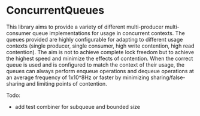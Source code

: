 # ConcurrentQueues

This library aims to provide a variety of different multi-producer multi-consumer queue implementations for usage in concurrent contexts. The queues provided are highly configurable for adapting to different usage contexts (single producer, single consumer, high write contention, high read contention). The aim is not to achieve complete lock freedom but to achieve the highest speed and minimize the effects of contention. When the correct queue is used and is configured to match the context of their usage, the queues can always perform enqueue operations and dequeue operations at an average frequency of 1x10^8Hz or faster by minimizing sharing/false-sharing and limiting points of contention.

Todo: 
* add test combiner for subqueue and bounded size
